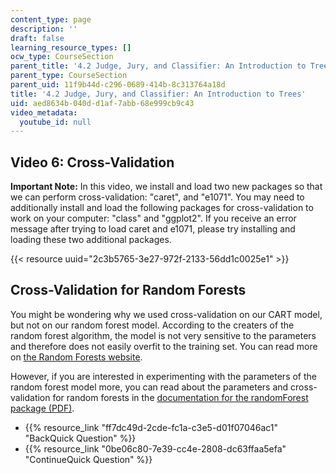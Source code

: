 ```yaml
---
content_type: page
description: ''
draft: false
learning_resource_types: []
ocw_type: CourseSection
parent_title: '4.2 Judge, Jury, and Classifier: An Introduction to Trees '
parent_type: CourseSection
parent_uid: 11f9b44d-c296-0689-414b-8c313764a18d
title: '4.2 Judge, Jury, and Classifier: An Introduction to Trees'
uid: aed8634b-040d-d1af-7abb-68e999cb9c43
video_metadata:
  youtube_id: null
---
```

## Video 6: Cross-Validation

**Important Note:** In this video, we install and load two new packages so that we can perform cross-validation: "caret", and "e1071". You may need to additionally install and load the following packages for cross-validation to work on your computer: "class" and "ggplot2". If you receive an error message after trying to load caret and e1071, please try installing and loading these two additional packages.

{{< resource uuid="2c3b5765-3e27-972f-2133-56dd1c0025e1" >}}

## Cross-Validation for Random Forests

You might be wondering why we used cross-validation on our CART model, but not on our random forest model. According to the creaters of the random forest algorithm, the model is not very sensitive to the parameters and therefore does not easily overfit to the training set. You can read more on [the Random Forests website](https://www.stat.berkeley.edu/~breiman/RandomForests/cc_home.htm). 

However, if you are interested in experimenting with the parameters of the random forest model more, you can read about the parameters and cross-validation for random forests in the [documentation for the randomForest package (PDF)](http://cran.r-project.org/web/packages/randomForest/randomForest.pdf).

- {{% resource_link "ff7dc49d-2cde-fc1a-c3e5-d01f07046ac1" "BackQuick Question" %}}
- {{% resource_link "0be06c80-7e39-cc4e-2808-dc63ffaa5efa" "ContinueQuick Question" %}}